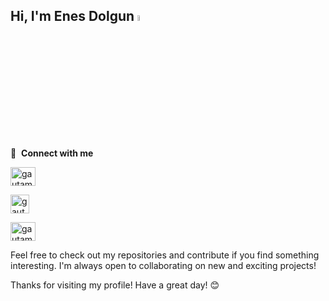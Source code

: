 ## Hi, I'm Enes Dolgun <a href="https://www.gautamkrishnar.com/"><img src="https://media.giphy.com/media/hvRJCLFzcasrR4ia7z/giphy.gif" width="5%"></a>
 
🔗 &nbsp;**Connect with me**
<p align="left">
<a href="https://www.linkedin.com/in/enes-dolgun-b7094b296/" target="blank"><img align="center" src="https://raw.githubusercontent.com/rahuldkjain/github-profile-readme-generator/master/src/images/icons/Social/linked-in-alt.svg" alt="gautamkrishnar" height="30" width="40" /></a>

<a href="mailto:enesdolgun33@gmail.com" target="blank"><img align="center" src="https://ssl.gstatic.com/ui/v1/icons/mail/rfr/gmail.ico" alt="gautamkrishnar" height="30" width="30" /></a>

<a href="https://instagram.com/enesdolgun10" target="blank"><img align="center" src="https://raw.githubusercontent.com/rahuldkjain/github-profile-readme-generator/master/src/images/icons/Social/instagram.svg" alt="gautamkrishnar" height="30" width="40" /></a>




Feel free to check out my repositories and contribute if you find something interesting. I'm always open to collaborating on new and exciting projects!

Thanks for visiting my profile! Have a great day! 😊
